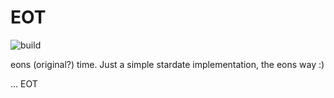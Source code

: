 # EOT

![build](https://github.com/eons-dev/bin_eot/actions/workflows/ebbs-push.yml/badge.svg)


eons (original?) time. Just a simple stardate implementation, the eons way :)

...
EOT